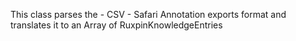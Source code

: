 This class parses the - CSV - Safari Annotation exports format and translates it to an Array of  RuxpinKnowledgeEntries